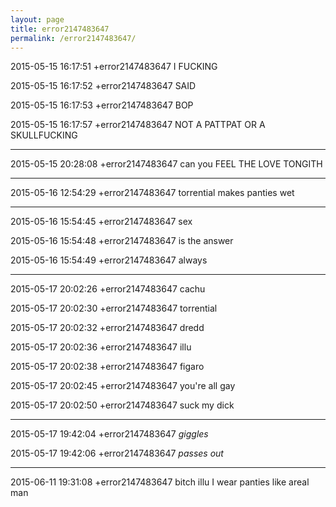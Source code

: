 ```yaml
---
layout: page
title: error2147483647
permalink: /error2147483647/
---
```


2015-05-15 16:17:51	+error2147483647	I FUCKING

2015-05-15 16:17:52	+error2147483647	SAID

2015-05-15 16:17:53	+error2147483647	BOP

2015-05-15 16:17:57	+error2147483647	NOT A PATTPAT OR A SKULLFUCKING

---

2015-05-15 20:28:08	+error2147483647	can you FEEL THE LOVE TONGITH

---

2015-05-16 12:54:29	+error2147483647	torrential makes panties wet

---

2015-05-16 15:54:45	+error2147483647	sex

2015-05-16 15:54:48	+error2147483647	is the answer

2015-05-16 15:54:49	+error2147483647	always

---

2015-05-17 20:02:26	+error2147483647	cachu

2015-05-17 20:02:30	+error2147483647	torrential

2015-05-17 20:02:32	+error2147483647	dredd

2015-05-17 20:02:36	+error2147483647	illu

2015-05-17 20:02:38	+error2147483647	figaro

2015-05-17 20:02:45	+error2147483647	you're all gay

2015-05-17 20:02:50	+error2147483647	suck my dick

---

2015-05-17 19:42:04	+error2147483647	*giggles* 

2015-05-17 19:42:06	+error2147483647	*passes out*

---

2015-06-11 19:31:08	+error2147483647	bitch illu I wear panties like  areal man